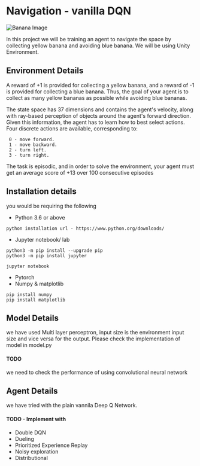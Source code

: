 # Navigation - vanilla DQN

![Banana Image](https://camo.githubusercontent.com/b3ba13bafd8458e8c4fad71d8a06cb439821f8c1/68747470733a2f2f73332e616d617a6f6e6177732e636f6d2f766964656f2e756461636974792d646174612e636f6d2f746f706865722f323031382f4a756e652f35623161623462305f62616e616e612f62616e616e612e676966)

In this project we will be training an agent to navigate the space by collecting yellow banana and avoiding blue banana. We will be using Unity Environment.

## Environment Details
A reward of +1 is provided for collecting a yellow banana, and a reward of -1 is provided for collecting a blue banana. Thus, the goal of your agent is to collect as many yellow bananas as possible while avoiding blue bananas.

The state space has 37 dimensions and contains the agent's velocity, along with ray-based perception of objects around the agent's forward direction. Given this information, the agent has to learn how to best select actions. Four discrete actions are available, corresponding to:

     0 - move forward.
     1 - move backward.
     2 - turn left.
     3 - turn right.
     
The task is episodic, and in order to solve the environment, your agent must get an average score of +13 over 100 consecutive episodes

## Installation details
you would be requiring the following
*    Python 3.6 or above
          
    python installation url - https://www.python.org/downloads/
    
*    Jupyter notebook/ lab

    python3 -m pip install --upgrade pip
    python3 -m pip install jupyter
    
    jupyter notebook
    
*    Pytorch
*    Numpy & matplotlib
     
    pip install numpy
    pip install matplotlib
     
## Model Details
we have used Multi layer perceptron, input size is the environment input size and vice versa for the output. Please check the implementation of model in model.py
####    TODO
we need to check the performance of using convolutional neural network
## Agent Details
we have tried with the plain vannila Deep Q Network.
####    TODO - Implement with
*    Double DQN
*    Dueling 
*    Prioritized Experience Replay
*    Noisy exploration
*    Distributional
